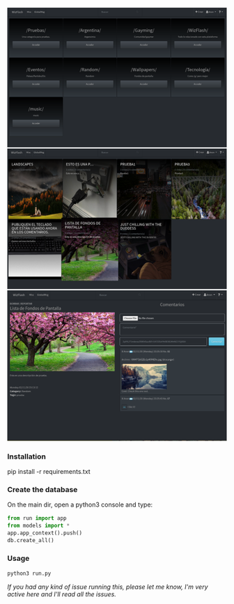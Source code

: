 ![alt text](screenshots/wz1.png)
![alt text](screenshots/wz2.png)
![alt text](screenshots/wz3.png)

### Installation
pip install -r requirements.txt
### Create the database
On the main dir, open a python3 console and type:
```python
from run import app
from models import *
app.app_context().push()
db.create_all()
```

### Usage
```python
python3 run.py
```

*If you had any kind of issue running this, please let me know, I'm very active here and I'll read all the issues.*
